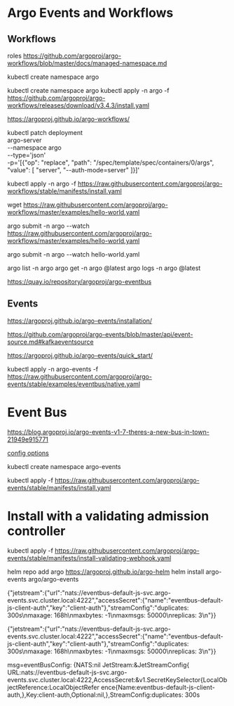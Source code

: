 # Argo Events and Workflows

## Workflows

roles
https://github.com/argoproj/argo-workflows/blob/master/docs/managed-namespace.md

kubectl create namespace argo

kubectl create namespace argo
kubectl apply -n argo -f https://github.com/argoproj/argo-workflows/releases/download/v3.4.3/install.yaml


https://argoproj.github.io/argo-workflows/


kubectl patch deployment \
  argo-server \
  --namespace argo \
  --type='json' \
  -p='[{"op": "replace", "path": "/spec/template/spec/containers/0/args", "value": [
  "server",
  "--auth-mode=server"
]}]'


kubectl apply -n argo -f https://raw.githubusercontent.com/argoproj/argo-workflows/stable/manifests/install.yaml

wget https://raw.githubusercontent.com/argoproj/argo-workflows/master/examples/hello-world.yaml

argo submit -n argo --watch https://raw.githubusercontent.com/argoproj/argo-workflows/master/examples/hello-world.yaml

argo submit -n argo --watch hello-world.yaml

argo list -n argo
argo get -n argo @latest
argo logs -n argo @latest

https://quay.io/repository/argoproj/argo-eventbus


## Events

https://argoproj.github.io/argo-events/installation/

https://github.com/argoproj/argo-events/blob/master/api/event-source.md#kafkaeventsource

https://argoproj.github.io/argo-events/quick_start/

kubectl apply -n argo-events -f https://raw.githubusercontent.com/argoproj/argo-events/stable/examples/eventbus/native.yaml

# Event Bus

https://blog.argoproj.io/argo-events-v1-7-theres-a-new-bus-in-town-21949e915771

[config options](https://github.com/argoproj/argo-events/blob/master/api/event-bus.md#argoproj.io/v1alpha1.JetstreamBus)


kubectl create namespace argo-events

kubectl apply -f https://raw.githubusercontent.com/argoproj/argo-events/stable/manifests/install.yaml
# Install with a validating admission controller
kubectl apply -f https://raw.githubusercontent.com/argoproj/argo-events/stable/manifests/install-validating-webhook.yaml


helm repo add argo https://argoproj.github.io/argo-helm
helm install argo-events argo/argo-events


{"jetstream":{"url":"nats://eventbus-default-js-svc.argo-events.svc.cluster.local:4222","accessSecret":{"name":"eventbus-default-js-client-auth","key":"client-auth"},"streamConfig":"duplicates: 300s\nmaxage: 168h\nmaxbytes: -1\nmaxmsgs: 50000\nreplicas: 3\n"}}

{"jetstream":{"url":"nats://eventbus-default-js-svc.argo-events.svc.cluster.local:4222","accessSecret":{"name":"eventbus-default-js-client-auth","key":"client-auth"},"streamConfig":"duplicates: 300s\nmaxage: 168h\nmaxbytes: -1\nmaxmsgs: 50000\nreplicas: 3\n"}}

msg=eventBusConfig: {NATS:nil JetStream:&JetStreamConfig{
URL:nats://eventbus-default-js-svc.argo-events.svc.cluster.local:4222,AccessSecret:&v1.SecretKeySelector{LocalObjectReference:LocalObjectRefer
ence{Name:eventbus-default-js-client-auth,},Key:client-auth,Optional:nil,},StreamConfig:duplicates: 300s


